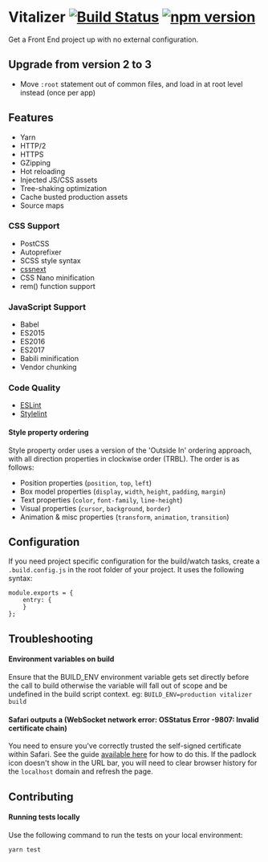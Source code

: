 # Vitalizer [![Build Status](https://travis-ci.org/vital-software/vitalizer.svg?branch=master)](https://travis-ci.org/vital-software/vitalizer) [![npm version](https://badge.fury.io/js/vitalizer.svg)](https://badge.fury.io/js/vitalizer)
Get a Front End project up with no external configuration.

## Upgrade from version 2 to 3
- Move `:root` statement out of common files, and load in at root level instead (once per app)

## Features
- Yarn
- HTTP/2
- HTTPS
- GZipping
- Hot reloading
- Injected JS/CSS assets
- Tree-shaking optimization
- Cache busted production assets
- Source maps


### CSS Support
- PostCSS
- Autoprefixer
- SCSS style syntax
- [cssnext](http://cssnext.io/)
- CSS Nano minification
- rem() function support


### JavaScript Support
- Babel
- ES2015
- ES2016
- ES2017
- Babili minification
- Vendor chunking


### Code Quality
- [ESLint](http://eslint.org/)
- [Stylelint](http://stylelint.io/)

#### Style property ordering
Style property order uses a version of the 'Outside In' ordering approach, with all direction properties in clockwise order (TRBL). The order is as follows:

- Position properties (`position`, `top`, `left`)
- Box model properties (`display`, `width`, `height`, `padding`, `margin`)
- Text properties (`color`, `font-family`, `line-height`)
- Visual properties (`cursor`, `background`, `border`)
- Animation & misc properties (`transform`, `animation`, `transition`)



## Configuration
If you need project specific configuration for the build/watch tasks, create a `.build.config.js` in the root folder of your project. It uses the following syntax:

```
module.exports = {
    entry: {
    }
};
```


## Troubleshooting

#### Environment variables on build
Ensure that the BUILD_ENV environment variable gets set directly before the call to build otherwise the variable will fall out of scope and be undefined in the build script context.
eg: `BUILD_ENV=production vitalizer build`

#### Safari outputs a (WebSocket network error: OSStatus Error -9807: Invalid certificate chain)
You need to ensure you've correctly trusted the self-signed certificate within Safari. See the guide [available here](http://blog.marcon.me/post/24874118286/secure-websockets-safari) for how to do this. If the padlock icon doesn't show in the URL bar, you will need to clear browser history for the `localhost` domain and refresh the page.


## Contributing

#### Running tests locally
Use the following command to run the tests on your local environment:

    yarn test
